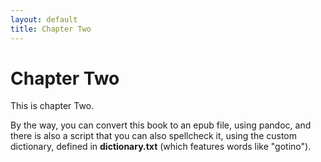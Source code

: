 ```yaml
---
layout: default
title: Chapter Two
---
```


Chapter Two
===

This is chapter Two.

By the way, you can convert this book to an epub file, using pandoc, and there is also a script that you can also spellcheck it, using the custom dictionary, defined in **dictionary.txt** (which features words like "gotino").

